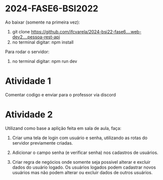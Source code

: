 # 2024-FASE6-BSI2022

Ao baixar (somente na primeira vez):
1. git clone https://github.com/ifcvarela/2024-bsi22-fase6....web-dev2....pessoa-rest-api
2. no terminal digitar: npm install

Para rodar o servidor:
1. no terminal digitar: npm run dev

# Atividade 1

Comentar codigo e enviar para o professor via discord

# Atividade 2

Utilizand como base a aplição feita em sala de aula, faça:

1. Criar uma tela de login com usuário e senha, utilizando as rotas do servidor previamente criadas.

2. Adicionar o campo senha (e verificar senha) nos cadastros de usuários.

3. Criar regra de negócios onde somente seja possível alterar e excluir dados do usuário logado. Os usuários logados podem cadastrar novos usuários mas não podem alterar ou excluir dados de outros usuários.


